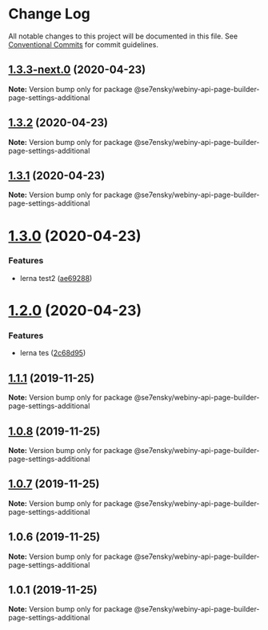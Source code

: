 # Change Log

All notable changes to this project will be documented in this file.
See [Conventional Commits](https://conventionalcommits.org) for commit guidelines.

## [1.3.3-next.0](https://github.com/SE7ENSKY/se7ensky-webiny-plugins/compare/@se7ensky/webiny-api-page-builder-page-settings-additional@1.3.2...@se7ensky/webiny-api-page-builder-page-settings-additional@1.3.3-next.0) (2020-04-23)

**Note:** Version bump only for package @se7ensky/webiny-api-page-builder-page-settings-additional





## [1.3.2](https://github.com/SE7ENSKY/se7ensky-webiny-plugins/compare/@se7ensky/webiny-api-page-builder-page-settings-additional@1.3.1...@se7ensky/webiny-api-page-builder-page-settings-additional@1.3.2) (2020-04-23)

**Note:** Version bump only for package @se7ensky/webiny-api-page-builder-page-settings-additional





## [1.3.1](https://github.com/SE7ENSKY/se7ensky-webiny-plugins/compare/@se7ensky/webiny-api-page-builder-page-settings-additional@1.3.0...@se7ensky/webiny-api-page-builder-page-settings-additional@1.3.1) (2020-04-23)

**Note:** Version bump only for package @se7ensky/webiny-api-page-builder-page-settings-additional





# [1.3.0](https://github.com/SE7ENSKY/se7ensky-webiny-plugins/compare/@se7ensky/webiny-api-page-builder-page-settings-additional@1.2.0...@se7ensky/webiny-api-page-builder-page-settings-additional@1.3.0) (2020-04-23)


### Features

* lerna test2 ([ae69288](https://github.com/SE7ENSKY/se7ensky-webiny-plugins/commit/ae69288956170600443233defbbf1a0a2878f562))





# [1.2.0](https://github.com/SE7ENSKY/se7ensky-webiny-plugins/compare/@se7ensky/webiny-api-page-builder-page-settings-additional@1.1.1...@se7ensky/webiny-api-page-builder-page-settings-additional@1.2.0) (2020-04-23)


### Features

* lerna tes ([2c68d95](https://github.com/SE7ENSKY/se7ensky-webiny-plugins/commit/2c68d95e39b64115e97e4cbabaadb720d0596d54))





## [1.1.1](https://github.com/SE7ENSKY/se7ensky-webiny-plugins/compare/@se7ensky/webiny-api-page-builder-page-settings-additional@1.0.8...@se7ensky/webiny-api-page-builder-page-settings-additional@1.1.1) (2019-11-25)

**Note:** Version bump only for package @se7ensky/webiny-api-page-builder-page-settings-additional





## [1.0.8](https://github.com/SE7ENSKY/se7ensky-webiny-plugins/compare/@se7ensky/webiny-api-page-builder-page-settings-additional@1.0.7...@se7ensky/webiny-api-page-builder-page-settings-additional@1.0.8) (2019-11-25)

**Note:** Version bump only for package @se7ensky/webiny-api-page-builder-page-settings-additional





## [1.0.7](https://github.com/SE7ENSKY/se7ensky-webiny-plugins/compare/@se7ensky/webiny-api-page-builder-page-settings-additional@1.0.6...@se7ensky/webiny-api-page-builder-page-settings-additional@1.0.7) (2019-11-25)

**Note:** Version bump only for package @se7ensky/webiny-api-page-builder-page-settings-additional





## 1.0.6 (2019-11-25)

**Note:** Version bump only for package @se7ensky/webiny-api-page-builder-page-settings-additional





## 1.0.1 (2019-11-25)

**Note:** Version bump only for package @se7ensky/webiny-api-page-builder-page-settings-additional
